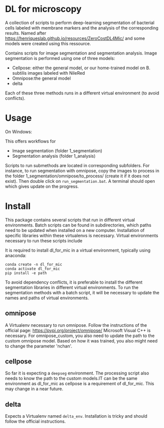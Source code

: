 # DL for microscopy

A collection of scripts to perform deep-learning segmentation of bacterial cells labeled with membrane markers and the analysis of the corresponding results. Named after https://henriqueslab.github.io/resources/ZeroCostDL4Mic/ and some models were created using this ressource.

Contains scripts for image segmentation and segmentation analysis. Image segmentation is performed using one of three models:
 - Cellpose: either the general model, or our home-trained model on B. subtilis images labeled with NileRed
 - Omnipose:the general model
 - delta

Each of these three methods runs in a different virtual environment (to avoid conflicts).

# Usage

On Windows:

This offers workflows for
 - Image segmentation (folder 1_segmentation)
 - Segmentation analysis (folder 1_analysis)

Scripts to run submethods are located in corresponding subfolders. For instance, to run segmentation with omnipose, copy the images to process in the folder 1_segmentation/omnipose/to_process/ (create it if it does not exist). Then double click on `run_segmentation.bat`. A terminal should open which gives update on the progress.


# Install

This package contains several scripts that run in different virtual environments. Batch scripts can be found in subdirectories, which paths need to be updated when installed on a new computer. Installation of specific libraries within these virtualenvs is necessary. Virtual environments necessary to run these scripts include

It is required to install dl_for_mic in a virtual environment, typically using anaconda:

```
conda create -n dl_for_mic
conda activate dl_for_mic
pip install -e path
```

To avoid dependency conflicts, it is preferable to install the different segmentation libraries in different virtual environments. To run the segmentation methods with a batch script, it will be necessary to update the names and paths of virtual environments.

## omnipose
A Virtualenv necessary to run omnipose. Follow the instructions of the official page: https://pypi.org/project/omnipose/
Microsoft Visual C++ is necessary. For omnipose_custom, you also need to update the path to the custom omnipose model. Based on how it was trained, you also might need to change the parameter 'nchan'.

## cellpose
So far it is expecting a `deepseg` environment. The processing script also needs to know the path to the custom models.IT can be the same environment as dl_for_mic as cellpose is a requirement of dl_for_mic. This may change in a near future.

## delta
Expects a Virtualenv named `delta_env`. Installation is tricky and should follow the official instructions.
